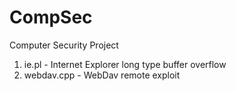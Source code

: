 # CompSec
 Computer Security Project

 1. ie.pl - Internet Explorer long type buffer overflow
 2. webdav.cpp - WebDav remote exploit